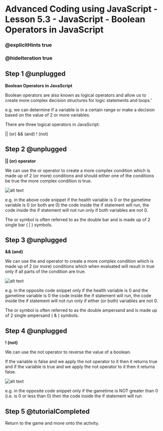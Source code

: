 # Advanced Coding using JavaScript - Lesson 5.3 - JavaScript - Boolean Operators in JavaScript

### @explicitHints true
### @hideIteration true

## Step 1 @unplugged
**Boolean Operators in JavaScript**

Boolean operators are also known as logical operators and allow us to create more complex decision structures for logic statements and loops.'

e.g. we can determine if a variable is in a certain range or make a decision based on the value of 2 or more variables.

There are three logical operators in JavaScript:

|| (or)
&& (and)
! (not)

## Step 2 @unplugged
**|| (or) operator**

We can use the or operator to create a more complex condition which is made up of 2 (or more) conditions and should either one of the conditions be true the more complex condition is true.

![alt text](https://advancedjs.codingcredentials.com/Lesson5/5.3/images/1.jpg?raw=true "or")

e.g. in the above code snippet if the health variable is 0 or the gametime variable is 0 (or both are 0) the code inside the if statement will run, the code inside the if statement will not run only if both variables are not 0.

The or symbol is often referred to as the double bar and is made up of 2 single bar ( | ) symbols.

## Step 3 @unplugged
**&& (and)**

We can use the and operator to create a more complex condition which is made up of 2 (or more) conditions which when evaluated will result in true only if all parts of the condition are true.

![alt text](https://advancedjs.codingcredentials.com/Lesson5/5.3/images/2.jpg?raw=true "and")

e.g. in the opposite code snippet only if the health variable is 0 and the gametime variable is 0 the code inside the if statement will run, the code inside the if statement will not run only if either (or both) variables are not 0.

The or symbol is often referred to as the double ampersand and is made up of 2 single ampersand ( & ) symbols.

## Step 4 @unplugged
**! (not)**

We can use the not operator to reverse the value of a boolean.

If the variable is false and we apply the not operator to it then it returns true and if the variable is true and we apply the not operator to it then it returns
false.

![alt text](https://advancedjs.codingcredentials.com/Lesson5/5.3/images/3.jpg?raw=true "not")

e.g. in the opposite code snippet only if the gametime is NOT greater than 0 (i.e. is 0 or less than 0) then the code inside the if statement will run

## Step 5 @tutorialCompleted
Return to the game and move onto the activity.